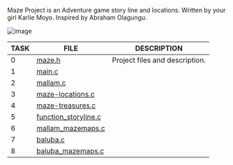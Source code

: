 Maze Project is an Adventure game story line and locations. Written by your girl Karlie Moyo. Inspired by Abraham Olagungu.



![image](https://github.com/Karlie-crypto/maze-project/assets/110098940/b6ef8976-77be-4002-a90c-c1b21e9d1def)







| TASK | FILE                                                                 | DESCRIPTION |
| ---- | -------------------------------------------------------------------- | ----------- |
| 0    | [maze.h](./maze.h)                                                   |  Project files and description.          |
| 1    | [main.c](./main.c)                                                   |             |
| 2    | [mallam.c](./mallam.c)                                               |             |
| 3    | [maze-locations.c](./maze-locations.c)                               |             |                                                                                           
| 4    | [maze-treasures.c](./maze-treasures.c)                               |             |                                                                                       
| 5    | [function_storyline.c](./function_storyline.c)                       |             |
| 6    | [mallam_mazemaps.c](./mallam_mazemaps.c)                             |             |
| 7    | [baluba.c](./baluba.c)                                               |             |
| 8    | [baluba_mazemaps.c](./baluba_mazemaps.c)                             |             |


